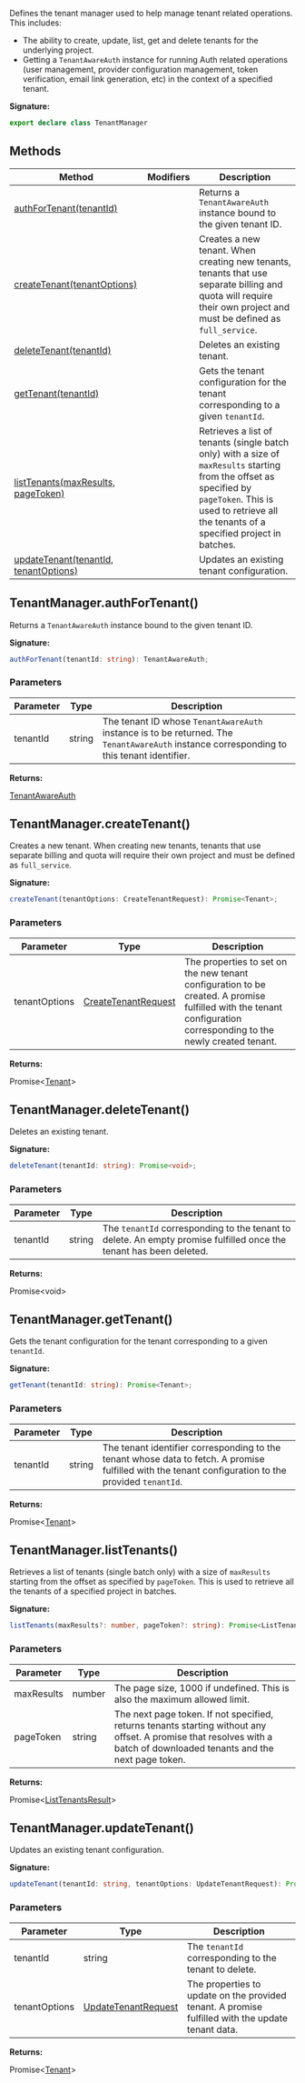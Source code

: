 Defines the tenant manager used to help manage tenant related operations. This includes: <ul> <li>The ability to create, update, list, get and delete tenants for the underlying project.</li> <li>Getting a `TenantAwareAuth` instance for running Auth related operations (user management, provider configuration management, token verification, email link generation, etc) in the context of a specified tenant.</li> </ul>

<b>Signature:</b>

```typescript
export declare class TenantManager 
```

## Methods

|  Method | Modifiers | Description |
|  --- | --- | --- |
|  [authForTenant(tenantId)](./firebase-admin.auth.tenantmanager.md#tenantmanagerauthfortenant) |  | Returns a <code>TenantAwareAuth</code> instance bound to the given tenant ID. |
|  [createTenant(tenantOptions)](./firebase-admin.auth.tenantmanager.md#tenantmanagercreatetenant) |  | Creates a new tenant. When creating new tenants, tenants that use separate billing and quota will require their own project and must be defined as <code>full_service</code>. |
|  [deleteTenant(tenantId)](./firebase-admin.auth.tenantmanager.md#tenantmanagerdeletetenant) |  | Deletes an existing tenant. |
|  [getTenant(tenantId)](./firebase-admin.auth.tenantmanager.md#tenantmanagergettenant) |  | Gets the tenant configuration for the tenant corresponding to a given <code>tenantId</code>. |
|  [listTenants(maxResults, pageToken)](./firebase-admin.auth.tenantmanager.md#tenantmanagerlisttenants) |  | Retrieves a list of tenants (single batch only) with a size of <code>maxResults</code> starting from the offset as specified by <code>pageToken</code>. This is used to retrieve all the tenants of a specified project in batches. |
|  [updateTenant(tenantId, tenantOptions)](./firebase-admin.auth.tenantmanager.md#tenantmanagerupdatetenant) |  | Updates an existing tenant configuration. |

## TenantManager.authForTenant()

Returns a `TenantAwareAuth` instance bound to the given tenant ID.

<b>Signature:</b>

```typescript
authForTenant(tenantId: string): TenantAwareAuth;
```

### Parameters

|  Parameter | Type | Description |
|  --- | --- | --- |
|  tenantId | string | The tenant ID whose <code>TenantAwareAuth</code> instance is to be returned. The <code>TenantAwareAuth</code> instance corresponding to this tenant identifier. |

<b>Returns:</b>

[TenantAwareAuth](./firebase-admin.auth.tenantawareauth.md#tenantawareauth_class)

## TenantManager.createTenant()

Creates a new tenant. When creating new tenants, tenants that use separate billing and quota will require their own project and must be defined as `full_service`<!-- -->.

<b>Signature:</b>

```typescript
createTenant(tenantOptions: CreateTenantRequest): Promise<Tenant>;
```

### Parameters

|  Parameter | Type | Description |
|  --- | --- | --- |
|  tenantOptions | [CreateTenantRequest](./firebase-admin.auth.md#createtenantrequest) | The properties to set on the new tenant configuration to be created. A promise fulfilled with the tenant configuration corresponding to the newly created tenant. |

<b>Returns:</b>

Promise&lt;[Tenant](./firebase-admin.auth.tenant.md#tenant_class)<!-- -->&gt;

## TenantManager.deleteTenant()

Deletes an existing tenant.

<b>Signature:</b>

```typescript
deleteTenant(tenantId: string): Promise<void>;
```

### Parameters

|  Parameter | Type | Description |
|  --- | --- | --- |
|  tenantId | string | The <code>tenantId</code> corresponding to the tenant to delete. An empty promise fulfilled once the tenant has been deleted. |

<b>Returns:</b>

Promise&lt;void&gt;

## TenantManager.getTenant()

Gets the tenant configuration for the tenant corresponding to a given `tenantId`<!-- -->.

<b>Signature:</b>

```typescript
getTenant(tenantId: string): Promise<Tenant>;
```

### Parameters

|  Parameter | Type | Description |
|  --- | --- | --- |
|  tenantId | string | The tenant identifier corresponding to the tenant whose data to fetch. A promise fulfilled with the tenant configuration to the provided <code>tenantId</code>. |

<b>Returns:</b>

Promise&lt;[Tenant](./firebase-admin.auth.tenant.md#tenant_class)<!-- -->&gt;

## TenantManager.listTenants()

Retrieves a list of tenants (single batch only) with a size of `maxResults` starting from the offset as specified by `pageToken`<!-- -->. This is used to retrieve all the tenants of a specified project in batches.

<b>Signature:</b>

```typescript
listTenants(maxResults?: number, pageToken?: string): Promise<ListTenantsResult>;
```

### Parameters

|  Parameter | Type | Description |
|  --- | --- | --- |
|  maxResults | number | The page size, 1000 if undefined. This is also the maximum allowed limit. |
|  pageToken | string | The next page token. If not specified, returns tenants starting without any offset. A promise that resolves with a batch of downloaded tenants and the next page token. |

<b>Returns:</b>

Promise&lt;[ListTenantsResult](./firebase-admin.auth.listtenantsresult.md#listtenantsresult_interface)<!-- -->&gt;

## TenantManager.updateTenant()

Updates an existing tenant configuration.

<b>Signature:</b>

```typescript
updateTenant(tenantId: string, tenantOptions: UpdateTenantRequest): Promise<Tenant>;
```

### Parameters

|  Parameter | Type | Description |
|  --- | --- | --- |
|  tenantId | string | The <code>tenantId</code> corresponding to the tenant to delete. |
|  tenantOptions | [UpdateTenantRequest](./firebase-admin.auth.updatetenantrequest.md#updatetenantrequest_interface) | The properties to update on the provided tenant. A promise fulfilled with the update tenant data. |

<b>Returns:</b>

Promise&lt;[Tenant](./firebase-admin.auth.tenant.md#tenant_class)<!-- -->&gt;

